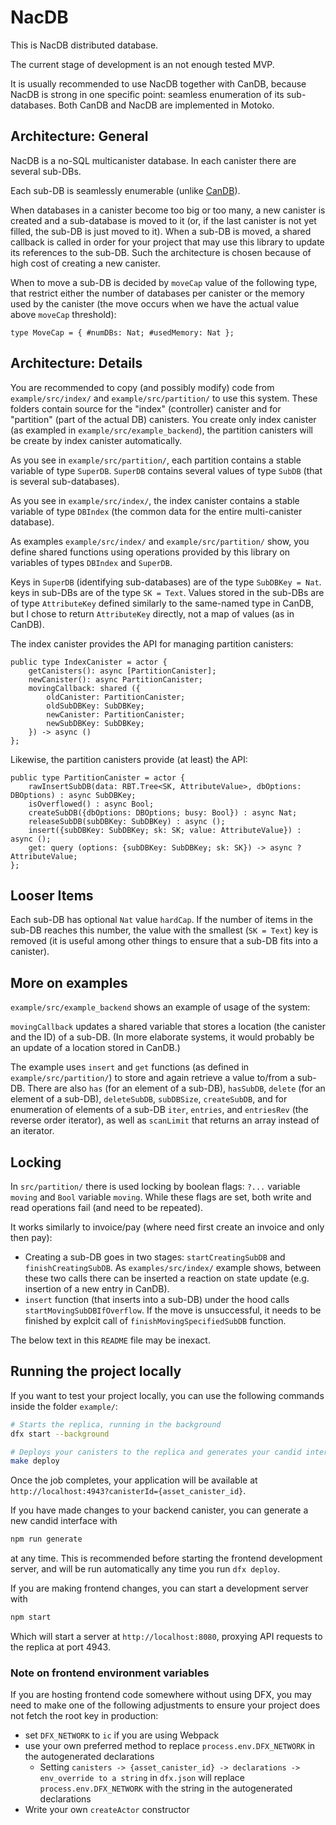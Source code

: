 # NacDB

This is NacDB distributed database.

The current stage of development is an not enough tested MVP.

It is usually recommended to use NacDB together with CanDB, because NacDB is strong
in one specific point: seamless enumeration of its sub-databases.
Both CanDB and NacDB are implemented in Motoko.

## Architecture: General

NacDB is a no-SQL multicanister database. In each canister there are several sub-DBs.

Each sub-DB is seamlessly enumerable (unlike [CanDB](https://github.com/ORIGYN-SA/CanDB)).

When databases in a canister become too big or too many, a new canister is created and
a sub-database is moved to it (or, if the last canister is not yet filled, the sub-DB is
just moved to it). When a sub-DB is moved, a shared callback is called in
order for your project that may use this library to update its references to the sub-DB.
Such the architecture is chosen because of high cost of creating a new canister.

When to move a sub-DB is decided by `moveCap` value of the following type, that restrict
either the number of databases per canister or the memory used by the canister (the move
occurs when we have the actual value above `moveCap` threshold):

```motoko
type MoveCap = { #numDBs: Nat; #usedMemory: Nat };
```

## Architecture: Details

You are recommended to copy (and possibly modify) code from
`example/src/index/` and `example/src/partition/` to use this system.
These folders contain source for the "index" (controller) canister and for
"partition" (part of the actual DB) canisters. You create only index canister
(as exampled in `example/src/example_backend`), the partition canisters will
be create by index canister automatically.

As you see in `example/src/partition/`, each partition contains a stable variable
of type `SuperDB`. `SuperDB` contains several values of type `SubDB` (that is several
sub-databases).

As you see in `example/src/index/`, the index canister contains a stable variable of
type `DBIndex` (the common data for the entire multi-canister database).

As examples `example/src/index/` and `example/src/partition/` show, you define
shared functions using operations provided by this library on variables of types
`DBIndex` and `SuperDB`.

Keys in `SuperDB` (identifying sub-databases) are of the type `SubDBKey = Nat`.
keys in sub-DBs are of the type `SK = Text`. Values stored in the sub-DBs are
of type `AttributeKey` defined similarly to the same-named type in CanDB, but
I chose to return `AttributeKey` directly, not a map of values (as in CanDB).

The index canister provides the API for managing partition canisters:
```motoko
public type IndexCanister = actor {
    getCanisters(): async [PartitionCanister];
    newCanister(): async PartitionCanister;
    movingCallback: shared ({
        oldCanister: PartitionCanister;
        oldSubDBKey: SubDBKey;
        newCanister: PartitionCanister;
        newSubDBKey: SubDBKey;
    }) -> async ()
};
```

Likewise, the partition canisters provide (at least) the API:
```motoko
public type PartitionCanister = actor {
    rawInsertSubDB(data: RBT.Tree<SK, AttributeValue>, dbOptions: DBOptions) : async SubDBKey;
    isOverflowed() : async Bool;
    createSubDB({dbOptions: DBOptions; busy: Bool}) : async Nat;
    releaseSubDB(subDBKey: SubDBKey) : async ();
    insert({subDBKey: SubDBKey; sk: SK; value: AttributeValue}) : async ();
    get: query (options: {subDBKey: SubDBKey; sk: SK}) -> async ?AttributeValue;
};
```
## Looser Items

Each sub-DB has optional `Nat` value `hardCap`. If the number of items in the sub-DB
reaches this number, the value with the smallest (`SK = Text`) key is removed (it is
useful among other things to ensure that a sub-DB fits into a canister).

## More on examples

`example/src/example_backend` shows an example of usage of the system:

`movingCallback` updates a shared variable that stores a location (the canister and
the ID) of a sub-DB. (In more elaborate systems, it would probably be an update of
a location stored in CanDB.)

The example uses `insert` and `get` functions (as defined in `example/src/partition/`)
to store and again retrieve a value to/from a sub-DB. There are also `has` (for an element
of a sub-DB), `hasSubDB`, `delete` (for an element of a sub-DB), `deleteSubDB`, `subDBSize`,
`createSubDB`, and for enumeration of elements of a sub-DB `iter`, `entries`, and `entriesRev`
(the reverse order iterator), as well as `scanLimit` that returns an array instead of an
iterator.

## Locking

In `src/partition/` there is used locking by boolean flags: `?...` variable `moving`
and `Bool` variable `moving`. While these flags are set, both write and read operations
fail (and need to be repeated).

It works similarly to invoice/pay (where need first create an invoice and only then
pay):

- Creating a sub-DB goes in two stages: `startCreatingSubDB` and `finishCreatingSubDB`.
  As `examples/src/index/` example shows, between these two calls there can be inserted
  a reaction on state update (e.g. insertion of a new entry in CanDB).
- `insert` function (that inserts into a sub-DB) under the hood calls
  `startMovingSubDBIfOverflow`. If the move is unsuccessful, it needs to be finished
  by explcit call of `finishMovingSpecifiedSubDB` function.

The below text in this `README` file may be inexact.

## Running the project locally

If you want to test your project locally, you can use the following commands inside
the folder `example/`:

```bash
# Starts the replica, running in the background
dfx start --background

# Deploys your canisters to the replica and generates your candid interface
make deploy
```

Once the job completes, your application will be available at `http://localhost:4943?canisterId={asset_canister_id}`.

If you have made changes to your backend canister, you can generate a new candid interface with

```bash
npm run generate
```

at any time. This is recommended before starting the frontend development server, and will be run automatically any time you run `dfx deploy`.

If you are making frontend changes, you can start a development server with

```bash
npm start
```

Which will start a server at `http://localhost:8080`, proxying API requests to the replica at port 4943.

### Note on frontend environment variables

If you are hosting frontend code somewhere without using DFX, you may need to make one of the following adjustments to ensure your project does not fetch the root key in production:

- set `DFX_NETWORK` to `ic` if you are using Webpack
- use your own preferred method to replace `process.env.DFX_NETWORK` in the autogenerated declarations
  - Setting `canisters -> {asset_canister_id} -> declarations -> env_override to a string` in `dfx.json` will replace `process.env.DFX_NETWORK` with the string in the autogenerated declarations
- Write your own `createActor` constructor
